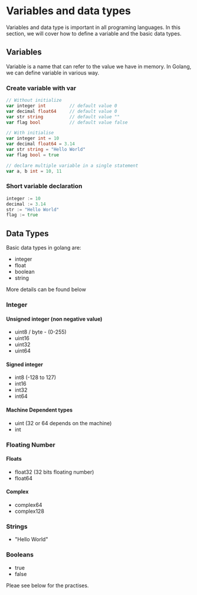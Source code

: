 # Variables and data types
Variables and data type is important in all programing languages. In this section, we will cover how to define a variable and the basic data types.

## Variables
Variable is a name that can refer to the value we have in memory. In Golang, we can define variable in various way.
### Create variable with var
```go
// Without initialize
var integer int         // default value 0
var decimal float64     // default value 0
var str string          // default value ""
var flag bool           // default value false

// With initialise
var integer int = 10
var decimal float64 = 3.14
var str string = "Hello World"
var flag bool = true

// declare multiple variable in a single statement
var a, b int = 10, 11
```

### Short variable declaration
```go
integer := 10
decimal := 3.14
str := "Hello World"
flag := true
```

## Data Types
Basic data types in golang are:
* integer
* float
* boolean
* string

More details can be found below

### Integer
#### Unsigned integer (non negative value)
* uint8 / byte - (0-255)
* uint16 
* uint32
* uint64
#### Signed integer
* int8 (-128 to 127)
* int16
* int32
* int64
#### Machine Dependent types
* uint (32 or 64 depends on the machine)
* int

### Floating Number
#### Floats
* float32 (32 bits floating number)
* float64

#### Complex
* complex64
* complex128

### Strings
* "Hello World"

### Booleans
* true
* false

Pleae see below for the practises.
